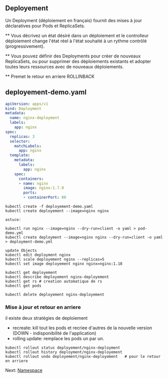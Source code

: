 ## Deployement
Un Deployment (déploiement en français) fournit des mises à jour déclaratives pour Pods et ReplicaSets.

** Vous décrivez un état désiré dans un déploiement et le controlleur déploiement change l'état réel à l'état souhaité à un rythme contrôlé (progressivement). 

** Vous pouvez définir des Deployments pour créer de nouveaux ReplicaSets, ou pour supprimer des déploiements existants et adopter toutes leurs ressources avec de nouveaux déploiements.

** Premet le retour en arriere ROLLINBACK

## deployement-demo.yaml

```yaml
apiVersion: apps/v1
kind: Deployment
metadata:
  name: nginx-deployment
  labels:
    app: nginx
spec:
  replicas: 3
  selector:
    matchLabels:
      app: nginx
  template:
    metadata:
      labels:
        app: nginx
    spec:
      containers:
      - name: nginx
        image: nginx:1.7.9
        ports:
        - containerPort: 80
```

```
kubectl create -f deployement-demo.yaml
kubectl create deployement --image=nginx nginx

astuce:

kubectl run nginx --image=nginx --dry-run=client -o yaml > pod-demo.yml
kubectl create deployment --image=nginx nginx --dry-run=client -o yaml > deployment-demo.yml

update Objects
kubectl edit deployment nginx
kubectl scale deployement nginx --replicas=5
kubectl set image deployement nginx nginx=nginx:1.18

```

```
kubectl get deployement
kubectl describe deployement nginx-deployement
kubectl get rs # creation automatique de rs
kubectl get pods
```

```
kubectl delete deployement nginx-deployement
```


### Mise à jour et retour en arriere

il existe deux stratégies de deploiement 
* recreate: kill tout les pods et recriee d'autres de la nouvelle version (DOWN - indisponibilité de l'application)
* rolling update: remplace les pods un par un.

```
kubectl rollout status deployement/nginx-deployment
kubectl rollout history deployment/nginx-deployement
kubectl rollout undo deployement/nginx-deployement   # pour le retour en arriere
```




Next: [Namespace](../objects/namespace.md)
